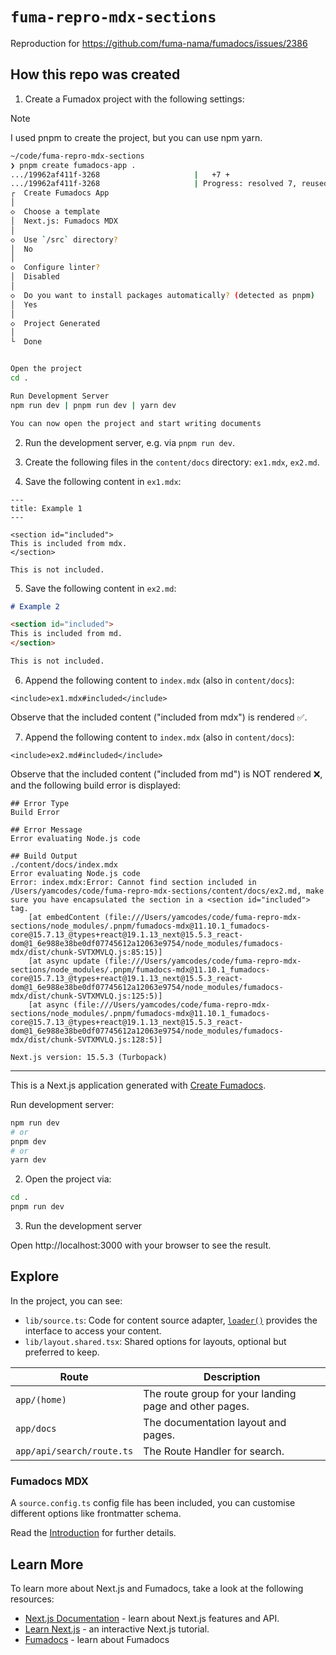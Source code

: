 # `fuma-repro-mdx-sections`

Reproduction for https://github.com/fuma-nama/fumadocs/issues/2386

## How this repo was created

1. Create a Fumadox project with the following settings:

> [!NOTE] 
> I used pnpm to create the project, but you can use npm yarn.

```sh
~/code/fuma-repro-mdx-sections 
❯ pnpm create fumadocs-app .
.../19962af411f-3268                     |   +7 +
.../19962af411f-3268                     | Progress: resolved 7, reused 2, downloaded 5, added 7, done
┌  Create Fumadocs App
│
◇  Choose a template
│  Next.js: Fumadocs MDX
│
◇  Use `/src` directory?
│  No
│
◇  Configure linter?
│  Disabled
│
◇  Do you want to install packages automatically? (detected as pnpm)
│  Yes
│
◇  Project Generated
│
└  Done


Open the project
cd .

Run Development Server
npm run dev | pnpm run dev | yarn dev

You can now open the project and start writing documents
```

2. Run the development server, e.g. via `pnpm run dev`.

3. Create the following files in the `content/docs` directory: `ex1.mdx`, `ex2.md`.

4. Save the following content in `ex1.mdx`:

```mdx
---
title: Example 1
---

<section id="included">
This is included from mdx.
</section>

This is not included.
```

5. Save the following content in `ex2.md`:

```md
# Example 2

<section id="included">
This is included from md.
</section>

This is not included.
```

6. Append the following content to `index.mdx` (also in `content/docs`):

```mdx
<include>ex1.mdx#included</include>
```

Observe that the included content ("included from mdx") is rendered ✅.

7. Append the following content to `index.mdx` (also in `content/docs`):

```mdx
<include>ex2.md#included</include>
```

Observe that the included content ("included from md") is NOT rendered ❌, and the following build error is displayed:

```
## Error Type
Build Error

## Error Message
Error evaluating Node.js code

## Build Output
./content/docs/index.mdx
Error evaluating Node.js code
Error: index.mdx:Error: Cannot find section included in /Users/yamcodes/code/fuma-repro-mdx-sections/content/docs/ex2.md, make sure you have encapsulated the section in a <section id="included"> tag.
    [at embedContent (file:///Users/yamcodes/code/fuma-repro-mdx-sections/node_modules/.pnpm/fumadocs-mdx@11.10.1_fumadocs-core@15.7.13_@types+react@19.1.13_next@15.5.3_react-dom@1_6e988e38be0df07745612a12063e9754/node_modules/fumadocs-mdx/dist/chunk-SVTXMVLQ.js:85:15)]
    [at async update (file:///Users/yamcodes/code/fuma-repro-mdx-sections/node_modules/.pnpm/fumadocs-mdx@11.10.1_fumadocs-core@15.7.13_@types+react@19.1.13_next@15.5.3_react-dom@1_6e988e38be0df07745612a12063e9754/node_modules/fumadocs-mdx/dist/chunk-SVTXMVLQ.js:125:5)]
    [at async (file:///Users/yamcodes/code/fuma-repro-mdx-sections/node_modules/.pnpm/fumadocs-mdx@11.10.1_fumadocs-core@15.7.13_@types+react@19.1.13_next@15.5.3_react-dom@1_6e988e38be0df07745612a12063e9754/node_modules/fumadocs-mdx/dist/chunk-SVTXMVLQ.js:128:5)]

Next.js version: 15.5.3 (Turbopack)
```

---

This is a Next.js application generated with
[Create Fumadocs](https://github.com/fuma-nama/fumadocs).

Run development server:

```bash
npm run dev
# or
pnpm dev
# or
yarn dev
```

2. Open the project via:

```sh
cd .
pnpm run dev
```

3. Run the development server

Open http://localhost:3000 with your browser to see the result.

## Explore

In the project, you can see:

- `lib/source.ts`: Code for content source adapter, [`loader()`](https://fumadocs.dev/docs/headless/source-api) provides the interface to access your content.
- `lib/layout.shared.tsx`: Shared options for layouts, optional but preferred to keep.

| Route                     | Description                                            |
| ------------------------- | ------------------------------------------------------ |
| `app/(home)`              | The route group for your landing page and other pages. |
| `app/docs`                | The documentation layout and pages.                    |
| `app/api/search/route.ts` | The Route Handler for search.                          |

### Fumadocs MDX

A `source.config.ts` config file has been included, you can customise different options like frontmatter schema.

Read the [Introduction](https://fumadocs.dev/docs/mdx) for further details.

## Learn More

To learn more about Next.js and Fumadocs, take a look at the following
resources:

- [Next.js Documentation](https://nextjs.org/docs) - learn about Next.js
  features and API.
- [Learn Next.js](https://nextjs.org/learn) - an interactive Next.js tutorial.
- [Fumadocs](https://fumadocs.vercel.app) - learn about Fumadocs
